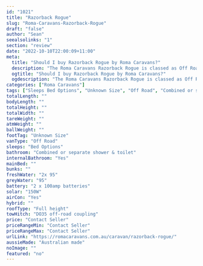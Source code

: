 ```yaml
---
id: "1021"
title: "Razorback Rogue"
slug: "Roma-Caravans-Razorback-Rogue"
draft: "false"
author: "Sean"
seealsolinks: "1"
section: "review"
date: "2022-10-10T22:00:09+11:00"
meta:
  title: "Should I buy Razorback Rogue by Roma Caravans?"
  description: "The Roma Caravans Razorback Rogue is classed as Off Road, and sleeps Bed Options people. It is Australian made and comes in at Unknown Size. It generally has Combined or separate shower & toilet."
  ogtitle: "Should I buy Razorback Rogue by Roma Caravans?"
  ogdescription: "The Roma Caravans Razorback Rogue is classed as Off Road, and sleeps Bed Options people. It is Australian made and comes in at Unknown Size. It generally has Combined or separate shower & toilet."
categories: ["Roma Caravans"]
tags: ["Sleeps Bed Options", "Unknown Size", "Off Road", "Combined or separate shower & toilet", "Full height", "Price Unknown"]
totalLength: ""
bodyLength: ""
totalHeight: ""
totalWidth: ""
tareWeight: ""
atmWeight: ""
ballWeight: ""
footTag: "Unknown Size"
vanType: "Off Road"
sleeps: "Bed Options"
bathroom: "Combined or separate shower & toilet"
internalBathroom: "Yes"
mainBed: ""
bunks: ""
freshWater: "2x 95"
greyWater: "95"
battery: "2 x 100amp batteries"
solar: "150W"
airCon: "Yes"
hybrid: ""
roofType: "Full height"
towHitch: "DO35 off-road coupling"
price: "Contact Seller"
priceRangeMin: "Contact Seller"
priceRangeMax: "Contact Seller"
urlLink: "https://romacaravans.com.au/caravan/razorback-rogue/"
aussieMade: "Australian made"
noImage: ""
featured: "no"
---
```

